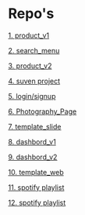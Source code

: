 
# Repo's

<p><a href="https://coderseye.github.io/product_sell/">1. product_v1</p>
<p><a href="https://coderseye.github.io/search_menu/">2. search_menu</p>
<p><a href="https://coderseye.github.io/product_page/">3. product_v2</p>
<p><a href="https://coderseye.github.io/SuvenProjects/">4. suven project</p>
<p><a href="https://coderseye.github.io/coderseye_page/">5. login/signup</p>
<p><a href="https://coderseye.github.io/Photography_Page/">6. Photography_Page</p>
<p><a href="https://coderseye.github.io/template_slide/">7. template_slide</p>
<p><a href="https://coderseye.github.io/Dev_Profile/">8. dashbord_v1</p>
<p><a href="https://coderseye.github.io/profile/">9. dashbord_v2</p>
<p><a href="https://coderseye.github.io/template_web/">10. template_web</p>
<p><a href="https://open.spotify.com/playlist/4Aex60ZUK2nNkVu1GwrHXq?si=2244e0673a7c47fa">11. spotify playlist</p>
<p><a href="https://open.spotify.com/playlist/4tPApoEQYZSJAyLG0BzNKo?si=5ac3e1dfd07948a7">12. spotify playlist</p>
